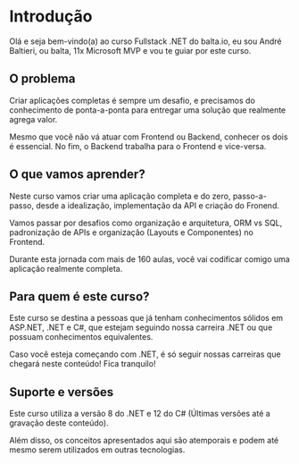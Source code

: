 # Introdução

Olá e seja bem-vindo(a) ao curso Fullstack .NET do balta.io, eu sou André Baltieri, ou balta, 11x Microsoft MVP e vou te guiar por este curso.

## O problema

Criar aplicações completas é sempre um desafio, e precisamos do conhecimento de ponta-a-ponta para entregar uma solução que realmente agrega valor.

Mesmo que você não vá atuar com Frontend ou Backend, conhecer os dois é essencial. No fim, o Backend trabalha para o Frontend e vice-versa.

## O que vamos aprender?

Neste curso vamos criar uma aplicação completa e do zero, passo-a-passo, desde a idealização, implementação da API e criação do Fronend.

Vamos passar por desafios como organização e arquitetura, ORM vs SQL, padronização de APIs e organização (Layouts e Componentes) no Frontend.

Durante esta jornada com mais de 160 aulas, você vai codificar comigo uma aplicação realmente completa.

## Para quem é este curso?

Este curso se destina a pessoas que já tenham conhecimentos sólidos em ASP.NET, .NET e C#, que estejam seguindo nossa carreira .NET ou que possuam conhecimentos equivalentes.

Caso você esteja começando com .NET, é só seguir nossas carreiras que chegará neste conteúdo! Fica tranquilo!

## Suporte e versões

Este curso utiliza a versão 8 do .NET e 12 do C# (Últimas versões até a gravação deste conteúdo).

Além disso, os conceitos apresentados aqui são atemporais e podem até mesmo serem utilizados em outras tecnologias.
